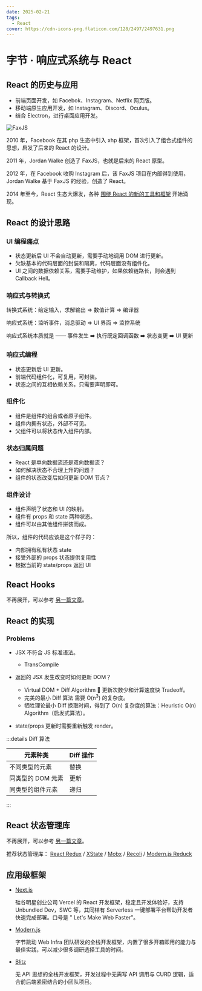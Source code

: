 ```yaml
---
date: 2025-02-21
tags:
  - React
cover: https://cdn-icons-png.flaticon.com/128/2497/2497631.png
---
```


# 字节 · 响应式系统与 React

## React 的历史与应用

- 前端页面开发，如 Facebok、Instagram、Netflix 网页版。
- 移动端原生应用开发，如 Instagram、Discord、Oculus。
- 结合 Electron，进行桌面应用开发。

![FaxJS](https://blog-1328542955.cos.ap-shanghai.myqcloud.com/FaxJS.png)

2010 年，Facebook 在其 php 生态中引入 xhp 框架，首次引入了组合式组件的思想，启发了后来的 React 的设计。

2011 年，Jordan Walke 创造了 FaxJS，也就是后来的 React 原型。

2012 年，在 Facebook 收购 Instagram 后，该 FaxJS 项目在内部得到使用，Jordan Walke 基于 FaxJS 的经验，创造了 React。

2014 年至今，React 生态大爆发，各种 [围绕 React 的新的工具和框架](https://github.com/enaqx/awesome-react) 开始涌现。

## React 的设计思路

### UI 编程痛点

- 状态更新后 UI 不会自动更新，需要手动地调用 DOM 进行更新。
- 欠缺基本的代码层面的封装和隔离，代码层面没有组件化。
- UI 之间的数据依赖关系，需要手动维护，如果依赖链路长，则会遇到 Callback Hell。

### 响应式与转换式

转换式系统：给定输入，求解输出 => 数值计算 => 编译器

响应式系统：监听事件，消息驱动 => UI 界面 => 监控系统

响应式系统本质就是 —— 事件发生 ➡️ 执行既定回调函数 ➡️ 状态变更 ➡️ UI 更新

### 响应式编程

- 状态更新后 UI 更新。
- 前端代码组件化，可复用，可封装。
- 状态之间的互相依赖关系，只需要声明即可。

### 组件化

- 组件是组件的组合或者原子组件。
- 组件内拥有状态，外部不可见。
- 父组件可以将状态传入组件内部。

### 状态归属问题

- React 是单向数据流还是双向数据流？
- 如何解决状态不合理上升的问题？
- 组件的状态改变后如何更新 DOM 节点？

### 组件设计

- 组件声明了状态和 UI 的映射。
- 组件有 props 和 state 两种状态。
- 组件可以由其他组件拼装而成。

所以，组件的代码应该是这个样子的：

- 内部拥有私有状态 state
- 接受外部的 props 状态提供复用性
- 根据当前的 state/props 返回 UI

## React Hooks

不再展开，可以参考 [另一篇文章](../React/Core-Concepts-Two.md#hooks)。

## React 的实现

### Problems

- JSX 不符合 JS 标准语法。
  - TransCompile
- 返回的 JSX 发生改变时如何更新 DOM？

  - Virtual DOM + Diff Algorithm 🔄 更新次数少和计算速度快 Tradeoff。
  - 完美的最小 Diff 算法 需要 O(n<sup>3</sup>) 的复杂度。
  - 牺牲理论最小 Diff 换取时间，得到了 O(n) 复杂度的算法：Heuristic O(n) Algorithm（启发式算法）。

- state/props 更新时需要重新触发 render。

:::details Diff 算法

| 元素种类          | Diff 操作 |
| ----------------- | --------- |
| 不同类型的元素    | 替换      |
| 同类型的 DOM 元素 | 更新      |
| 同类型的组件元素  | 递归      |

:::

## React 状态管理库

不再展开，可以参考 [另一篇文章](/Frontend/React/Redux)。

推荐状态管理库：
[React Redux](https://react-redux.js.org/) /
[XState](https://xstate.js.org/) /
[Mobx](https://mobx.js.org/) /
[Recoli](https://recoiljs.org/) /
[Modern.js Reduck](https://modernjs.dev/guides/topic-detail/model/redux-integration.html)

## 应用级框架

- [Next.js](https://nextjs.org/)

  硅谷明星创业公司 Vercel 的 React 开发框架，稳定且开发体验好，支持 Unbundled Dev，SWC 等，其同样有 Serverless 一键部署平台帮助开发者快速完成部署。口号是 " Let's Make Web Faster"。

- [Modern.js](https://modernjs.dev)

  字节跳动 Web Infra 团队研发的全栈开发框架，内置了很多开箱即用的能力与最佳实践，可以减少很多调研选择工具的时间。

- [Blitz](https://blitzjs.com/)

  无 API 思想的全栈开发框架，开发过程中无需写 API 调用与 CURD 逻辑，适合前后端紧密结合的小团队项目。
